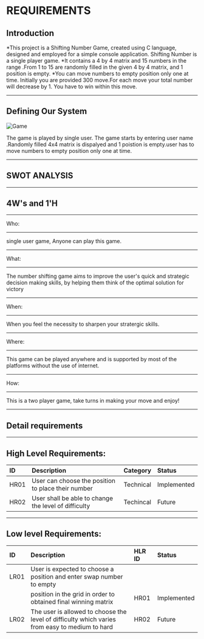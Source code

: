 # REQUIREMENTS

## Introduction

*This project is a Shifting Number Game, created using C language, designed and employed for a simple console application.
Shifting Number is a single player game.
*It contains  a 4 by 4 matrix and  15 numbers in the range .From 1 to 15 are randomly filled in the given 4 by 4 matrix, and 1 position is empty.
*You can move numbers to empty position only one at time. Initially you are provided 300 move.For each move your total number will decrease by 1. You have to win within this move.

***
## Defining Our System

![Game](https://images.app.goo.gl/KGBNgV2mnX4n4avd8)

The game is played by single user.  The game starts by entering user name .Randomly filled 4x4 matrix is dispalyed and 1 poistion is empty.user has to move numbers to empty position  only one at time.

***
## SWOT ANALYSIS

***
## 4W's and 1'H
***
Who:
***
single user game, Anyone can play this game.

***
What:
***
The number shifting game aims to improve the user's quick and strategic decision making skills, by helping them think of the optimal solution for victory
***
When:

***
When you feel the necessity to sharpen your stratergic skills.
***
Where:
***
This game can be played anywhere and is supported by most of the platforms without the use of internet.
***
How:
***
This is a two player game, take turns in making your move and enjoy!
***
## Detail requirements

***
## High Level Requirements:
|ID	     |Description	                                       |Category	   |Status      |
| :---   | :---                                                | :---          | :---       |
|HR01	 |User can choose the position to place their number   |Technical	   |Implemented |
|HR02	 |User shall be able to change the level of difficulty |Techincal	   |Future      |


***
## Low level Requirements:

|ID	     |Description	                                                                                |HLR ID	  |Status       |
| :---   | :---                                                                                         | :---    | :---        |
|LR01	 |User is expected to choose a position and enter swap number to empty                          |         |             |
|        |position in the grid in order to obtained final winning matrix                                |	HR01  |Implemented  |
|LR02	 |The user is allowed to choose the level of difficulty which varies from easy to medium to hard|	HR02  |Future       |
